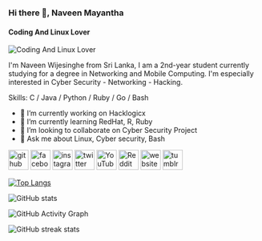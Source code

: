 ### Hi there 👋, Naveen Mayantha
#### Coding And Linux Lover
![Coding And Linux Lover](https://pbs.twimg.com/profile_banners/3089536357/1524218534/1080x360)

I'm Naveen Wijesinghe from Sri Lanka, I am a 2nd-year student currently studying for a degree in Networking and Mobile Computing. I'm especially interested in Cyber Security - Networking - Hacking. 

Skills: C / Java / Python / Ruby / Go / Bash

- 🔭 I’m currently working on Hacklogicx 
- 🌱 I’m currently learning RedHat, R, Ruby 
- 👯 I’m looking to collaborate on Cyber Security Project 
- 💬 Ask me about Linux, Cyber security, Bash 


[<img src='https://cdn.jsdelivr.net/npm/simple-icons@3.0.1/icons/github.svg' alt='github' height='40'>](https://github.com/naveen-98)  [<img src='https://cdn.jsdelivr.net/npm/simple-icons@3.0.1/icons/facebook.svg' alt='facebook' height='40'>](https://www.facebook.com/naveen.wijesingha.180/)  [<img src='https://cdn.jsdelivr.net/npm/simple-icons@3.0.1/icons/instagram.svg' alt='instagram' height='40'>](https://www.instagram.com/iam_naviya//)  [<img src='https://cdn.jsdelivr.net/npm/simple-icons@3.0.1/icons/twitter.svg' alt='twitter' height='40'>](https://twitter.com/@imNaviya)  [<img src='https://cdn.jsdelivr.net/npm/simple-icons@3.0.1/icons/youtube.svg' alt='YouTube' height='40'>](https://www.youtube.com/channel/channel/UCQT5cNh5d7hc69nbCCIPmwA/featured)  [<img src='https://cdn.jsdelivr.net/npm/simple-icons@3.0.1/icons/reddit.svg' alt='Reddit' height='40'>](https://www.reddit.com/user/Naviya_lka)  [<img src='https://cdn.jsdelivr.net/npm/simple-icons@3.0.1/icons/icloud.svg' alt='website' height='40'>](https://hacklogicx.com/)  [<img src='https://cdn.jsdelivr.net/npm/simple-icons@3.0.1/icons/tumblr.svg' alt='tumblr' height='40'>](naveen-98)  

[![Top Langs](https://github-readme-stats.vercel.app/api/top-langs/?username=naveen-98)](https://github.com/anuraghazra/github-readme-stats)

![GitHub stats](https://github-readme-stats.vercel.app/api?username=naveen-98&show_icons=true)  

![GitHub Activity Graph](https://activity-graph.herokuapp.com/graph?username=naveen-98)  

![GitHub streak stats](https://github-readme-streak-stats.herokuapp.com/?user=naveen-98)  

